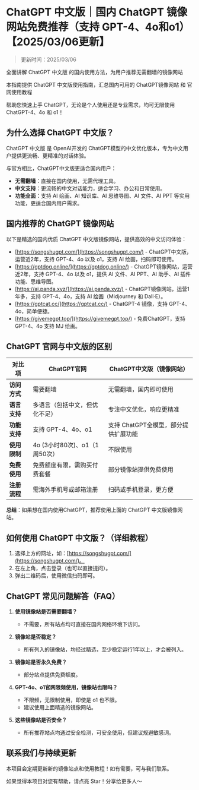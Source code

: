 # ChatGPT 中文版｜国内 ChatGPT 镜像网站免费推荐（支持 GPT-4、4o和o1）【2025/03/06更新】

> 更新时间：2025/03/06

全面讲解 ChatGPT 中文版 的国内使用方法，为用户推荐无需翻墙的镜像网站

本指南提供 ChatGPT 中文版使用指南，汇总国内可用的 ChatGPT镜像网站 和 官网使用教程

帮助您快速上手 ChatGPT，无论是个人使用还是专业需求，均可无限使用 ChatGPT-4、4o 和 o1！

## 为什么选择 ChatGPT 中文版？

ChatGPT 中文版 是 OpenAI开发的 ChatGPT模型的中文优化版本，专为中文用户提供更流畅、更精准的对话体验。

与官方相比，ChatGPT中文版更适合国内用户：

- **无需翻墙**：直接在国内使用，无需代理工具。
- **中文支持**：更流畅的中文对话能力，适合学习、办公和日常使用。
- **功能全面**：支持 AI 绘画、AI 知识库、AI 思维导图、AI 文件、AI PPT 等实用功能，更适合国内用户需求。

## 国内推荐的 ChatGPT 镜像网站

以下是精选的国内优质 ChatGPT 中文版镜像网站，提供高效的中文访问体验：

- [https://songshugpt.com/](https://songshugpt.com/) - ChatGPT中文版，运营近2年，支持 GPT-4、4o 以及 o1，支持 AI 绘画，扫码即可使用。
- [https://gptdog.online/](https://gptdog.online/) - ChatGPT镜像网站，运营近2年，支持 GPT-4、4o 以及 o1，提供 AI 文件、AI PPT、AI 助手、AI 插件功能、思维导图。
- [https://ai.panda.xyz/](https://ai.panda.xyz/) - ChatGPT镜像网站，运营1年多，支持 GPT-4、4o，支持 AI 绘画（Midjourney 和 Dall·E）。
- [https://gptcat.cc/](https://gptcat.cc/) - ChatGPT-4 镜像，支持 GPT-4、4o，简单便捷。
- [https://givemegpt.top/](https://givemegpt.top/) - 免费ChatGPT，支持 GPT-4、4o 支持 MJ 绘画。

## ChatGPT 官网与中文版的区别

| 对比项       | ChatGPT官网                        | ChatGPT中文版（镜像网站）        |
|--------------|-----------------------------------|----------------------------------|
| **访问方式**   | 需要翻墙                           | 无需翻墙，国内即可使用            |
| **语言支持**   | 多语言（包括中文，但优化不足）      | 专注中文优化，响应更精准          |
| **功能支持**   | 支持 GPT-4、4o、o1                 | 支持 ChatGPT全模型，部分提供扩展功能 |
| **使用限制**   | 4o (3小时80次)、o1（1周50次）       | 不限使用                         |
| **免费使用**   | 免费额度有限，需购买付费套餐        | 部分镜像站提供免费使用           |
| **注册流程**   | 需海外手机号或邮箱注册             | 扫码或手机登录，更方便            |

**总结**：如果想在国内使用ChatGPT，推荐使用上面的 ChatGPT 中文版镜像网站。

## 如何使用 ChatGPT 中文版？（详细教程）

1. 选择上方的网址，如：[https://songshugpt.com/](https://songshugpt.com/)。
2. 在左上角，点击登录（也可以直接提问）。
3. 弹出二维码后，使用微信扫码即可。

## ChatGPT 常见问题解答（FAQ）

1. **使用镜像站是否需要翻墙？**
   - 不需要，所有站点均可直接在国内网络环境下访问。

2. **镜像站是否稳定？**
   - 所有列入的镜像站，均经过精选，至少稳定运行1年以上，才会被列入。

3. **镜像站是否永久免费？**
   - 部分站点提供免费额度。

4. **GPT-4o、o1官网限频使用，镜像站也限吗？**
   - 不限频，无限制使用，即使是 o1 也不限。
   - 建议使用上面精选的镜像网站。

5. **这些镜像站是否安全？**
   - 所有推荐站点均通过安全检测，可安全使用，但建议规避敏感词。

## 联系我们与持续更新

本项目会定期更新新的镜像站点和使用教程！如有需要，可与我们联系。

如果觉得本项目对您有帮助，请点亮 Star！分享给更多人～
```
